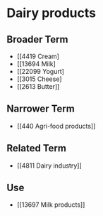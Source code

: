 # Dairy products  

## Broader Term

- [[4419 Cream]
- [[13694 Milk]
- [[22099 Yogurt]
- [[3015 Cheese]
- [[2613 Butter]]  

## Narrower Term

- [[440 Agri-food products]]  

## Related Term

- [[4811 Dairy industry]]  

## Use

- [[13697 Milk products]]  

